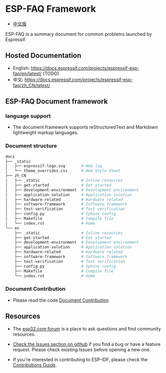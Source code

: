# ESP-FAQ Framework

* [中文版](./README_CN.md)

ESP-FAQ is a summary document for common problems launched by Espressif.

## Hosted Documentation

* English: https://docs.espressif.com/projects/espressif-esp-faq/en/latest/ (TODO)
* 中文: https://docs.espressif.com/projects/espressif-esp-faq/zh_CN/latest/

## ESP-FAQ Document framework

### language support

* The document framework supports reStructuredText and Markdown lightweight markup languages.

### Document structure

``` bash
docs
├── _static
│   ├── espressif-logo.svg       # Web log
│   └── theme_overrides.css      # Web Style Sheet
├── zh_CN
│   ├── _static                  # Inline resources
│   ├── get-started              # Get started
│   ├── development-environment  # Development environment
│   ├── application-solution     # Application solution
│   ├── hardware-related         # Hardware related
│   ├── software-framework       # Software framework
│   ├── test-verification        # Test verification
│   ├── config.py                # Sphinx config
│   ├── Makefile                 # Compile file
│   └── index.rst                # Home
└── en
    ├── _static                  # Inline resources
    ├── get-started              # Get started
    ├── development-environment  # Development environment
    ├── application-solution     # Application solution
    ├── hardware-related         # Hardware related
    ├── software-framework       # Software framework
    ├── test-verification        # Test verification
    ├── config.py                # Sphinx config
    ├── Makefile                 # Compile file
    └── index.rst                # Home
```

### Document Contribution

* Please read the code [Document Contribution](docs/zh_CN/get-started/document-contribution.md)

## Resources

* The [esp32.com forum](https://esp32.com/) is a place to ask questions and find community resources.

* [Check the Issues section on github](https://github.com/espressif/esp-faq/issues) if you find a bug or have a feature request. Please check existing Issues before opening a new one.

* If you're interested in contributing to ESP-IDF, please check the [Contributions Guide](docs/zh_CN/get-started/document-contribution.md).
